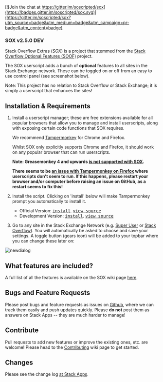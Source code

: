 [![Join the chat at https://gitter.im/soscripted/sox](https://badges.gitter.im/soscripted/sox.svg)](https://gitter.im/soscripted/sox?utm_source=badge&utm_medium=badge&utm_campaign=pr-badge&utm_content=badge)

### SOX v2.5.0 DEV

Stack Overflow Extras (*SOX*) is a project that stemmed from the [Stack Overflow Optional Features (SOOF)](https://github.com/shu8/Stack-Overflow-Optional-Features) project.

The SOX userscript adds a bunch of **optional** features to all sites in the Stack Exchange network. These can be toggled on or off from an easy to use control panel (see screenshot below).

Note: This project has no relation to Stack Overflow or Stack Exchange; it is simply a userscript that enhances the sites!

## Installation & Requirements

1. Install a userscript manager; these are free extensions available for all popular browsers that allow you to manage and install userscripts, along with exposing certain code functions that SOX requires.

    We recommend [Tampermonkey](http://tampermonkey.net/) for Chrome and Firefox.

    Whilst SOX only explicitly supports Chrome and Firefox, it should work on any popular browser that can run userscripts.

    **Note: Greasemonkey 4 and upwards [is not supported with SOX](https://github.com/soscripted/sox/issues/306).**

    **There seems to be [an issue with Tampermonkey on Firefox](https://github.com/Tampermonkey/tampermonkey/issues/477) where userscripts don't seem to run. If this happens, please restart your browser and/or computer before raising an issue on GitHub, as a restart seems to fix this!**

2. Install the script. Clicking on 'install' below will make Tampermonkey prompt you automatically to install it.

    - Official Version: <kbd>[install](https://github.com/soscripted/sox/raw/v2.5.0/sox.user.js)</kbd>. <kbd>[view source](https://github.com/soscripted/sox/blob/v2.5.0/sox.user.js)</kbd>
    - Development Version: <kbd>[install](https://github.com/soscripted/sox/raw/dev/sox.user.js)</kbd>. <kbd>[view source](https://github.com/soscripted/sox/blob/dev/sox.user.js)</kbd>

3. Go to any site in the Stack Exchange Network (e.g. [Super User](http://superuser.com/) or [Stack Overflow](http://stackoverflow.com/)). You will automatically be asked to choose and save your settings. A toggle button (gears icon) will be added to your topbar where you can change these later on:

![newdialog](https://i.stack.imgur.com/q93pM.jpg)

## What features are included?

A full list of all the features is available on the SOX wiki page [here](https://github.com/soscripted/sox/wiki/Features).

## Bugs and Feature Requests

Please post bugs and feature requests as issues on [Github](https://github.com/soscripted/sox), where we can track them easily and push updates quickly. Please **do not** post them as answers on Stack Apps -- they are much harder to manage!

## Contribute

Pull requests to add new features or improve the existing ones, etc. are welcome! Please head to the [Contributing](https://github.com/soscripted/sox/wiki/Contributing) wiki page to get started.

## Changes

Please see the change log [at Stack Apps](http://stackapps.com/a/6358).
